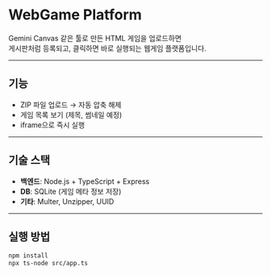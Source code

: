 # WebGame Platform

Gemini Canvas 같은 툴로 만든 HTML 게임을 업로드하면  
게시판처럼 등록되고, 클릭하면 바로 실행되는 웹게임 플랫폼입니다.

---

## 기능

- ZIP 파일 업로드 → 자동 압축 해제
- 게임 목록 보기 (제목, 썸네일 예정)
- iframe으로 즉시 실행

---

## 기술 스택

- **백엔드**: Node.js + TypeScript + Express
- **DB**: SQLite (게임 메타 정보 저장)
- **기타**: Multer, Unzipper, UUID

---

## 실행 방법

```bash
npm install
npx ts-node src/app.ts
